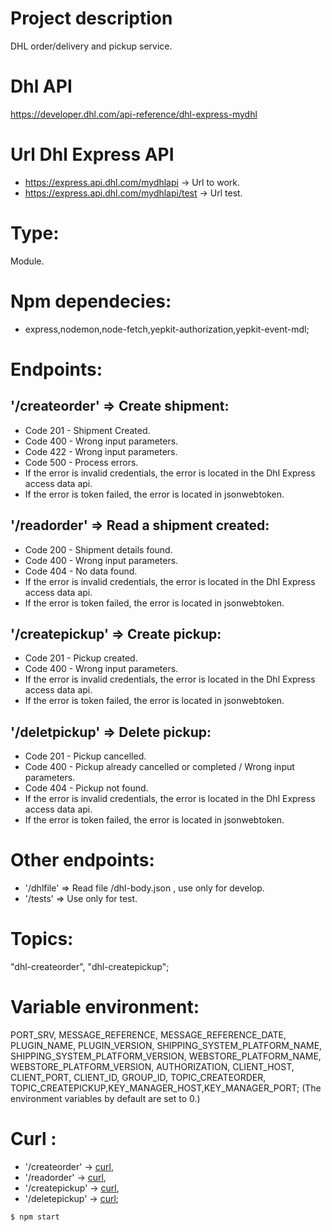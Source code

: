 # Project description
DHL order/delivery and pickup service.

# Dhl API
https://developer.dhl.com/api-reference/dhl-express-mydhl

# Url Dhl Express API
* https://express.api.dhl.com/mydhlapi -> Url to work.
* https://express.api.dhl.com/mydhlapi/test -> Url test.

# Type:
Module.

# Npm dependecies:
* express,nodemon,node-fetch,yepkit-authorization,yepkit-event-mdl;

# Endpoints:
## '/createorder' => Create shipment:
* Code 201 - Shipment Created.
* Code 400 - Wrong input parameters.
* Code 422 - Wrong input parameters.
* Code 500 - Process errors.
* If the error is invalid credentials, the error is located in the Dhl Express access data
api.
* If the error is token failed, the error is located in jsonwebtoken.
## '/readorder' => Read a shipment created:
* Code 200 - Shipment details found.
* Code 400 - Wrong input parameters.
* Code 404 - No data found.
* If the error is invalid credentials, the error is located in the Dhl Express access data
api.
* If the error is token failed, the error is located in jsonwebtoken.
## '/createpickup' => Create pickup:
* Code 201 - Pickup created.
* Code 400 - Wrong input parameters.
* If the error is invalid credentials, the error is located in the Dhl Express access data
api.
* If the error is token failed, the error is located in jsonwebtoken.
## '/deletpickup' => Delete pickup:
* Code 201 - Pickup cancelled.
* Code 400 - Pickup already cancelled or completed / Wrong input parameters.
* Code 404 - Pickup not found.
* If the error is invalid credentials, the error is located in the Dhl Express access data
api.
* If the error is token failed, the error is located in jsonwebtoken.

# Other endpoints:
* '/dhlfile' => Read file /dhl-body.json , use only for develop.
* '/tests' => Use only for test.

# Topics:
"dhl-createorder", "dhl-createpickup";

# Variable environment:
PORT_SRV, MESSAGE_REFERENCE, MESSAGE_REFERENCE_DATE, PLUGIN_NAME, PLUGIN_VERSION, SHIPPING_SYSTEM_PLATFORM_NAME, SHIPPING_SYSTEM_PLATFORM_VERSION, WEBSTORE_PLATFORM_NAME, WEBSTORE_PLATFORM_VERSION, AUTHORIZATION, CLIENT_HOST, CLIENT_PORT, CLIENT_ID, GROUP_ID, TOPIC_CREATEORDER, TOPIC_CREATEPICKUP,KEY_MANAGER_HOST,KEY_MANAGER_PORT;
(The environment variables by default are set to 0.)

# Curl :
* '/createorder' -> [curl](./curl-dhl-createorder.txt),
* '/readorder' -> [curl](./curl-dhl-readorder.txt),
* '/createpickup' -> [curl](./curl-dhl-createpickup.txt),
* '/deletepickup' -> [curl](./curl-dhl-deletepickup.txt);

```
$ npm start
```

